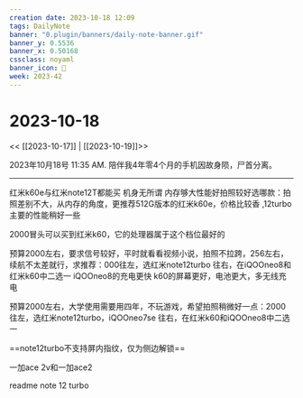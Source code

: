 ```yaml
---
creation date: 2023-10-18 12:09
tags: DailyNote
banner: "0.plugin/banners/daily-note-banner.gif"
banner_y: 0.5536
banner_x: 0.50168
cssclass: noyaml
banner_icon: 💌
week: 2023-42
---
```


# 2023-10-18

<< [[2023-10-17]] | [[2023-10-19]]>>

2023年10月18号 11:35 AM. 陪伴我4年零4个月的手机因故身陨，尸首分离。

---

红米k60e与红米note12T都能买 机身无所谓 内存够大性能好拍照较好选哪款：拍照差别不大，从内存的角度，更推荐512G版本的红米k60e，价格比较香 ,12turbo主要的性能稍好一些

2000冒头可以买到红米k60，它的处理器属于这个档位最好的

预算2000左右，要求信号较好，平时就看看视频小说，拍照不拉跨，256左右，续航不太差就行，求推荐：000往左，选红米note12turbo  往右，在iQOOneo8和红米k60中二选一  iQOOneo8的充电更快  k60的屏幕更好，电池更大，多无线充电

预算2000左右，大学使用需要用四年，不玩游戏，希望拍照稍微好一点：2000往左，选红米note12turbo，iQOOneo7se  往右，在红米k60和iQOOneo8中二选一

==note12turbo不支持屏内指纹，仅为侧边解锁==

一加ace 2v和一加ace2

readme note 12 turbo

